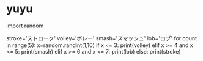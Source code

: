 # yuyu

import random

stroke='ストローク'
volley='ボレー'
smash='スマッシュ'
lob='ロブ'
for count in range(5):
    x=random.randint(1,10)
    if x <= 3:
        print(volley)
    elif x >= 4 and x <= 5:
        print(smash)
    elif x >= 6 and x <= 7:
        print(lob)
    else:
        print(stroke)
